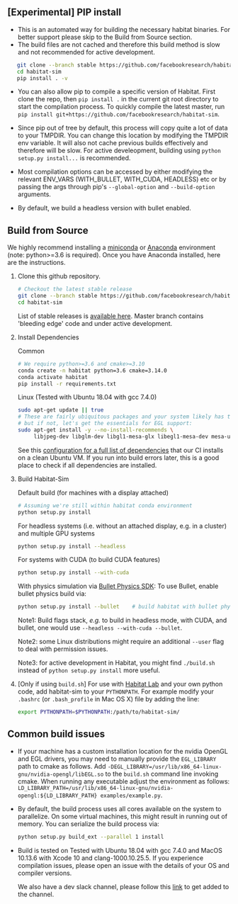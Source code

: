 ## [Experimental] PIP install

- This is an automated way for building the necessary habitat binaries. For better support please skip to the Build from Source section.
- The build files are not cached and therefore this build method is slow and not recommended for active development.

```bash
   git clone --branch stable https://github.com/facebookresearch/habitat-sim.git
   cd habitat-sim
   pip install . -v
```

- You can also allow pip to compile a specific version of Habitat. First clone the repo, then `pip install .` in the current git root directory
  to start the compilation process. To quickly compile the latest master, run `pip install git+https://github.com/facebookresearch/habitat-sim`.

- Since pip out of tree by default, this process will copy quite a lot of data to your TMPDIR. You can change this location by modifying the TMPDIR env variable.
  It will also not cache previous builds effectively and therefore will be slow. For active develeopment, building using `python setup.py install...` is recommended.

- Most compilation options can be accessed by either modifying the relevant ENV\_VARS (WITH\_BULLET, WITH\_CUDA, HEADLESS) etc or by passing the args through pip's `--global-option` and `--build-option` arguments.

- By default, we build a headless version with bullet enabled.


## Build from Source

We highly recommend installing a [miniconda](https://docs.conda.io/en/latest/miniconda.html) or [Anaconda](https://www.anaconda.com/distribution/#download-section) environment (note: python>=3.6 is required). Once you have Anaconda installed, here are the instructions.


1. Clone this github repository.

   ```bash
   # Checkout the latest stable release
   git clone --branch stable https://github.com/facebookresearch/habitat-sim.git
   cd habitat-sim
   ```

   List of stable releases is [available here](https://github.com/facebookresearch/habitat-sim/releases). Master branch contains 'bleeding edge' code and under active development.

1. Install Dependencies

    Common

   ```bash
   # We require python>=3.6 and cmake>=3.10
   conda create -n habitat python=3.6 cmake=3.14.0
   conda activate habitat
   pip install -r requirements.txt
   ```

    Linux (Tested with Ubuntu 18.04 with gcc 7.4.0)

   ```bash
   sudo apt-get update || true
   # These are fairly ubiquitous packages and your system likely has them already,
   # but if not, let's get the essentials for EGL support:
   sudo apt-get install -y --no-install-recommends \
        libjpeg-dev libglm-dev libgl1-mesa-glx libegl1-mesa-dev mesa-utils xorg-dev freeglut3-dev
   ```

   See this [configuration for a full list of dependencies](https://github.com/facebookresearch/habitat-sim/blob/master/.circleci/config.yml#L64) that our CI installs on a clean Ubuntu VM. If you run into build errors later, this is a good place to check if all dependencies are installed.

1. Build Habitat-Sim

    Default build (for machines with a display attached)

   ```bash
   # Assuming we're still within habitat conda environment
   python setup.py install
   ```

    For headless systems (i.e. without an attached display, e.g. in a cluster) and multiple GPU systems

   ```bash
   python setup.py install --headless
   ```

    For systems with CUDA (to build CUDA features)

   ```bash
   python setup.py install --with-cuda
   ```

   With physics simulation via [Bullet Physics SDK](https://github.com/bulletphysics/bullet3/):
   To use Bullet, enable bullet physics build via:

   ```bash
   python setup.py install --bullet    # build habitat with bullet physics
   ```

   Note1: Build flags stack, *e.g.* to build in headless mode, with CUDA, and bullet, one would use `--headless --with-cuda --bullet`.

   Note2: some Linux distributions might require an additional `--user` flag to deal with permission issues.

   Note3: for active development in Habitat, you might find `./build.sh` instead of `python setup.py install` more useful.


1. [Only if using `build.sh`] For use with [Habitat Lab](https://github.com/facebookresearch/habitat-lab) and your own python code, add habitat-sim to your `PYTHONPATH`. For example modify your `.bashrc` (or `.bash_profile` in Mac OS X) file by adding the line:
   ```bash
   export PYTHONPATH=$PYTHONPATH:/path/to/habitat-sim/
   ```

## Common build issues

- If your machine has a custom installation location for the nvidia OpenGL and EGL drivers, you may need to manually provide the `EGL_LIBRARY` path to cmake as follows.  Add `-DEGL_LIBRARY=/usr/lib/x86_64-linux-gnu/nvidia-opengl/libEGL.so` to the `build.sh` command line invoking cmake. When running any executable adjust the environment as follows: `LD_LIBRARY_PATH=/usr/lib/x86_64-linux-gnu/nvidia-opengl:${LD_LIBRARY_PATH} examples/example.py`.

- By default, the build process uses all cores available on the system to parallelize. On some virtual machines, this might result in running out of memory. You can serialize the build process via:
   ```bash
   python setup.py build_ext --parallel 1 install
   ```

- Build is tested on Tested with Ubuntu 18.04 with gcc 7.4.0 and MacOS 10.13.6 with Xcode 10 and clang-1000.10.25.5. If you experience compilation issues, please open an issue with the details of your OS and compiler versions.

  We also have a dev slack channel, please follow this [link](https://join.slack.com/t/ai-habitat/shared_invite/enQtNjY1MzM1NDE4MTk2LTZhMzdmYWMwODZlNjg5MjZiZjExOTBjOTg5MmRiZTVhOWQyNzk0OTMyN2E1ZTEzZTNjMWM0MjBkN2VhMjQxMDI) to get added to the channel.
